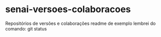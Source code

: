 ﻿# senai-versoes-colaboracoes
Repositórios de versões e colaborações
readme de exemplo
lembrei do comando: git status
